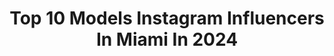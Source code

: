 ---
title: Top 10 Models Instagram Influencers In Miami In 2024
description: >-
  Find top models Instagram influencers in Miami in 2024. Most popular hashtags: #explorepage #ootd #model.
platform: Instagram
hits: 994
text_top: See the top-rated Instagram accounts on inBeat.
text_bottom: Our platform holds 994 Instagram influencers like this in Miami, United States for you to pitch.
profiles:
  - username: "vanessabed"
    fullname: >-
      Vanessa Bedoya
    bio: >-
      Model 🇨🇴 Miami, Fl 📍 @baesciences 🌱
    location: "United States"
    followers: 261736
    engagement: 342
    commentsToLikes: 0.028683
    id: ck6u5a0xx8f9t0j71j5w94yqf
    verified: false
    hashtags: ""
  - username: "savannahriveraaa"
    fullname: >-
      SAVANNAH RIVERA PALLAZOLA
    bio: >-
      Milanas mommy 🤍 Lifestyle|Fashion|Model Miami, FL
    location: "United States"
    followers: 111131
    engagement: 124
    commentsToLikes: 0.015966
    id: ck15qksha3c310i1971jm5ycc
    verified: false
    hashtags: "#amazon, #sunday, #explorepage, #travel"
  - username: "ingridschneider"
    fullname: >-
      INGRID SCHNEIDER
    bio: >-
      made in Brazil 🇧🇷🇩🇪 Select Model Miami/LA/ATL | Ford Rio | MZ Mexico
    location: "United States"
    followers: 96602
    engagement: 117
    commentsToLikes: 0.000591
    id: ck5qdr02zwws00i11aueezeik
    verified: false
    hashtags: "#ootd, #wiw, #fashionreels, #goldenretriever"
  - username: "priricart"
    fullname: >-
      Priscilla Ricart
    bio: >-
      🇧🇷♍️ Miami✈️LA 💕"Every great dream begins with a dreamer." Select Model Miami/Los Angeles @selectmodellosangeles
    location: "United States"
    followers: 830584
    engagement: 109
    commentsToLikes: 0.019843
    id: ck0tvs8micne50i19fkllmyk1
    verified: false
    hashtags: "#workout, #detoxmassage, #lymphaticdrainage, #modellife"
  - username: "nicole.langer"
    fullname: >-
      Nicole Langer
    bio: >-
      Next models Miami & NYC ☲ @fsutridelta
    location: "United States"
    followers: 8636
    engagement: 1168
    commentsToLikes: 0.025791
    id: ck8swj1rqe95t0j78wypci4uw
    verified: false
    hashtags: ""
  - username: "maritzanadiraa"
    fullname: >-
      Model | Host | Ambassador
    bio: >-
      Maritza | Published Model | Miami, FL 🇯🇲 Future Doctor | Med student | SGU ‘25 🩺 You can do it all ✨ 💌 Dm/email for collabs & sponsorships
    location: "United States"
    followers: 38871
    engagement: 242
    commentsToLikes: 0.053799
    id: ckap66qi6emys0i78poypqzty
    verified: false
    hashtags: "#luxurylifestyle, #southfloridamodels, #southbeachmiami, #commercialmodel"
  - username: "yesyn13"
    fullname: >-
      Yesy Naya 💀💋
    bio: >-
      Published Model Miami📍Cuban 🇨🇺 Private Page : @ynaya.13 ANY OTHER PAGE IS FAKE!!!!!!
    location: "United States"
    followers: 1181325
    engagement: 220
    commentsToLikes: 0.019873
    id: ck6tygc0e3kak0j717q2xpjlx
    verified: false
    hashtags: ""
  - username: "sebastiantomig"
    fullname: >-
      Sebas
    bio: >-
      BMG Models Miami
    location: "United States"
    followers: 12034
    engagement: 1003
    commentsToLikes: 0.017574
    id: ck9ha3sflb0sq0j78p2f91noc
    verified: false
    hashtags: "#imback"
  - username: "raynessworld"
    fullname: >-
      MISS RAYNE ☔️
    bio: >-
      Miami, Fl📍 Dominicana🇩🇴 Virtual Assistant 🖥 Dm or Check out my website ⬇️ Hair • Psoriasis • Erotic Art🌹 #Model #miamimodel #AllThatHair #FreeSpirit
    location: "United States"
    followers: 6291
    engagement: 467
    commentsToLikes: 0.045412
    id: ck6tt6tpe8xxr0j713nvdtj62
    verified: false
    hashtags: "#roadtrip, #family, #views, #canada"
  - username: "liya_suicide"
    fullname: >-
      Liya Suicide
    bio: >-
      Tattooed Model. Miami Twitter.com/LiyaSuicide Facebook.com/LiyaSuicide/
    location: "United States"
    followers: 118634
    engagement: 90
    commentsToLikes: 0.012457
    id: ck5qe62s4yw7q0i112zhszucy
    verified: false
    hashtags: "#tattoomodels, #inkedmodels, #inked, #longhairdontcare"
---